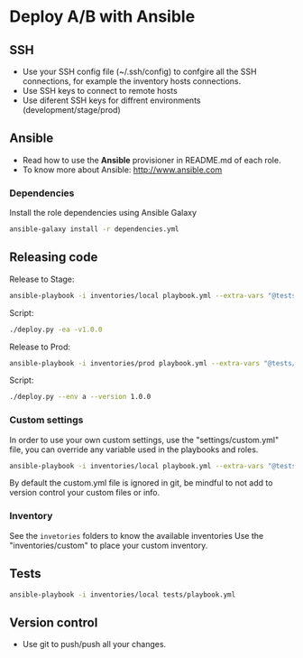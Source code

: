 # Deploy A/B with Ansible

## SSH

* Use your SSH config file (~/.ssh/config) to confgire all the SSH connections, for example the inventory hosts connections.
* Use SSH keys to connect to remote hosts
* Use diferent SSH keys for diffrent environments (development/stage/prod)

## Ansible
* Read how to use the **Ansible** provisioner in README.md of each role.
* To know more about Ansible: http://www.ansible.com

### Dependencies
Install the role dependencies using Ansible Galaxy

```bash
ansible-galaxy install -r dependencies.yml
```

## Releasing code

Release to Stage:

```bash
ansible-playbook -i inventories/local playbook.yml --extra-vars "@tests/custom.yml"
```

Script:

```bash
./deploy.py -ea -v1.0.0
```

Release to Prod:

```bash
ansible-playbook -i inventories/prod playbook.yml --extra-vars "@tests/custom.yml"
```

Script:

```bash
./deploy.py --env a --version 1.0.0
```

### Custom settings
In order to use your own custom settings, use the "settings/custom.yml" file, you can override any variable used in the playbooks and roles.

```bash
ansible-playbook -i inventories/local playbook.yml --extra-vars "@tests/custom.yml"
```

By default the custom.yml file is ignored in git, be mindful to not add to version control your custom files or info.

### Inventory
See the `invetories` folders to know the available inventories
Use the "inventories/custom" to place your custom inventory.

## Tests
```bash
ansible-playbook -i inventories/local tests/playbook.yml
```

## Version control
* Use git to push/push all your changes.
